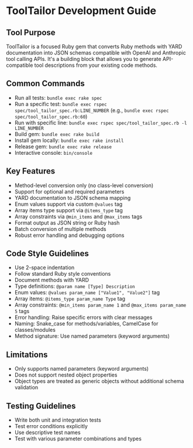 # ToolTailor Development Guide

## Tool Purpose
ToolTailor is a focused Ruby gem that converts Ruby methods with YARD documentation into JSON schemas compatible with OpenAI and Anthropic tool calling APIs. It's a building block that allows you to generate API-compatible tool descriptions from your existing code methods.

## Common Commands
- Run all tests: `bundle exec rake spec`
- Run a specific test: `bundle exec rspec spec/tool_tailor_spec.rb:LINE_NUMBER` (e.g., `bundle exec rspec spec/tool_tailor_spec.rb:60`)
- Run with specific line: `bundle exec rspec spec/tool_tailor_spec.rb -l LINE_NUMBER`
- Build gem: `bundle exec rake build`
- Install gem locally: `bundle exec rake install`
- Release gem: `bundle exec rake release`
- Interactive console: `bin/console`

## Key Features
- Method-level conversion only (no class-level conversion)
- Support for optional and required parameters
- YARD documentation to JSON schema mapping
- Enum values support via custom `@values` tag
- Array items type support via `@items_type` tag
- Array constraints via `@min_items` and `@max_items` tags
- Format output as JSON string or Ruby hash
- Batch conversion of multiple methods
- Robust error handling and debugging options

## Code Style Guidelines
- Use 2-space indentation
- Follow standard Ruby style conventions
- Document methods with YARD
- Type definitions: `@param name [Type] Description`
- Enum values: `@values param_name ["Value1", "Value2"]` tag
- Array items: `@items_type param_name Type` tag
- Array constraints: `@min_items param_name 1` and `@max_items param_name 5` tags
- Error handling: Raise specific errors with clear messages
- Naming: Snake_case for methods/variables, CamelCase for classes/modules
- Method signature: Use named parameters (keyword arguments)

## Limitations
- Only supports named parameters (keyword arguments)
- Does not support nested object properties
- Object types are treated as generic objects without additional schema validation

## Testing Guidelines
- Write both unit and integration tests
- Test error conditions explicitly
- Use descriptive test names
- Test with various parameter combinations and types